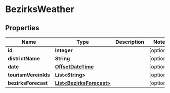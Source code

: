 
# BezirksWeather

## Properties
Name | Type | Description | Notes
------------ | ------------- | ------------- | -------------
**id** | **Integer** |  |  [optional]
**districtName** | **String** |  |  [optional]
**date** | [**OffsetDateTime**](OffsetDateTime.md) |  |  [optional]
**tourismVereinIds** | **List&lt;String&gt;** |  |  [optional]
**bezirksForecast** | [**List&lt;BezirksForecast&gt;**](BezirksForecast.md) |  |  [optional]



